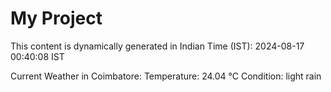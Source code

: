# My Project

This content is dynamically generated in Indian Time (IST): 2024-08-17 00:40:08 IST


Current Weather in Coimbatore:
Temperature: 24.04 °C
Condition: light rain
